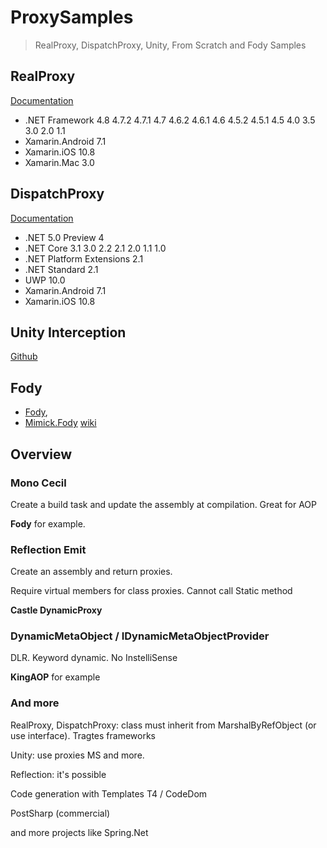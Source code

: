 # ProxySamples
 
 > RealProxy, DispatchProxy, Unity, From Scratch and Fody Samples


## RealProxy 

[Documentation](https://docs.microsoft.com/en-us/dotnet/api/system.runtime.remoting.proxies.realproxy?view=netframework-4.8)

* .NET Framework 4.8 4.7.2 4.7.1 4.7 4.6.2 4.6.1 4.6 4.5.2 4.5.1 4.5 4.0 3.5 3.0 2.0 1.1
* Xamarin.Android 7.1
* Xamarin.iOS 10.8
* Xamarin.Mac 3.0

## DispatchProxy 

[Documentation](https://docs.microsoft.com/en-us/dotnet/api/system.reflection.dispatchproxy?view=netcore-3.1)

* .NET 5.0 Preview 4
* .NET Core 3.1 3.0 2.2 2.1 2.0 1.1 1.0
* .NET Platform Extensions 2.1
* .NET Standard 2.1
* UWP 10.0
* Xamarin.Android 7.1
* Xamarin.iOS 10.8

## Unity Interception

[Github](https://github.com/unitycontainer/interception)


## Fody

* [Fody](https://github.com/Fody/Fody), 
* [Mimick.Fody](https://github.com/Epoque/Mimick.Fody) [wiki](https://github.com/Epoque/Mimick.Fody/wiki)

## Overview

### Mono Cecil

Create a build task and update the assembly at compilation. Great for AOP

**Fody** for example.

### Reflection Emit

Create an assembly and return proxies. 

Require virtual members for class proxies. Cannot call Static method

**Castle DynamicProxy**


### DynamicMetaObject / IDynamicMetaObjectProvider

DLR. Keyword dynamic. No InstelliSense

**KingAOP** for example

### And more

RealProxy, DispatchProxy: class must inherit from MarshalByRefObject (or use interface). Tragtes frameworks

Unity: use proxies MS and more.

Reflection: it's possible

Code generation with Templates T4 / CodeDom

PostSharp (commercial)

and more projects like Spring.Net